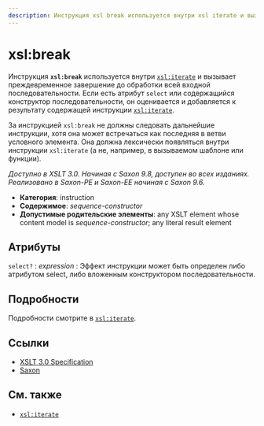 ```yaml
---
description: Инструкция xsl break используется внутри xsl iterate и вызывает преждевременное завершение до того, как будет обработана вся входная последовательность.
---
```


# xsl:break

Инструкция **`xsl:break`** используется внутри [`xsl:iterate`](xsl-iterate.md) и вызывает преждевременное завершение до обработки всей входной последовательности. Если есть атрибут `select` или содержащийся конструктор последовательности, он оценивается и добавляется к результату содержащей инструкции [`xsl:iterate`](xsl-iterate.md).

За инструкцией `xsl:break` не должны следовать дальнейшие инструкции, хотя она может встречаться как последняя в ветви условного элемента. Она должна лексически появляться внутри инструкции `xsl:iterate` (а не, например, в вызываемом шаблоне или функции).

_Доступно в XSLT 3.0. Начиная с Saxon 9.8, доступен во всех изданиях. Реализовано в Saxon-PE и Saxon-EE начиная с Saxon 9.6._

-   **Категория**: instruction
-   **Содержимое**: _sequence-constructor_
-   **Допустимые родительские элементы**: any XSLT element whose content model is _sequence-constructor_; any literal result element

## Атрибуты

`select?`
: _expression_
: Эффект инструкции может быть определен либо атрибутом select, либо вложенным конструктором последовательности.

## Подробности

Подробности смотрите в [`xsl:iterate`](xsl-iterate.md).

## Ссылки

-   [XSLT 3.0 Specification](http://www.w3.org/TR/xslt-30/#element-break)
-   [Saxon](https://www.saxonica.com/html/documentation/xsl-elements/break.html)

## См. также

-   [`xsl:iterate`](xsl-iterate.md)
